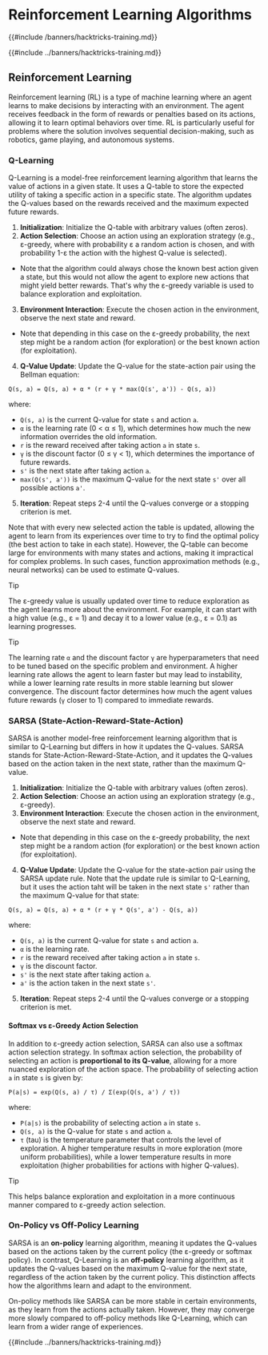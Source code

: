 # Reinforcement Learning Algorithms
{{#include /banners/hacktricks-training.md}}


{{#include ../banners/hacktricks-training.md}}

## Reinforcement Learning

Reinforcement learning (RL) is a type of machine learning where an agent learns to make decisions by interacting with an environment. The agent receives feedback in the form of rewards or penalties based on its actions, allowing it to learn optimal behaviors over time. RL is particularly useful for problems where the solution involves sequential decision-making, such as robotics, game playing, and autonomous systems.

### Q-Learning

Q-Learning is a model-free reinforcement learning algorithm that learns the value of actions in a given state. It uses a Q-table to store the expected utility of taking a specific action in a specific state. The algorithm updates the Q-values based on the rewards received and the maximum expected future rewards.
1. **Initialization**: Initialize the Q-table with arbitrary values (often zeros).
2. **Action Selection**: Choose an action using an exploration strategy (e.g., ε-greedy, where with probability ε a random action is chosen, and with probability 1-ε the action with the highest Q-value is selected).
  - Note that the algorithm could always chose the known best action given a state, but this would not allow the agent to explore new actions that might yield better rewards. That's why the ε-greedy variable is used to balance exploration and exploitation.
3. **Environment Interaction**: Execute the chosen action in the environment, observe the next state and reward.
  - Note that depending in this case on the ε-greedy probability, the next step might be a random action (for exploration) or the best known action (for exploitation).
4. **Q-Value Update**: Update the Q-value for the state-action pair using the Bellman equation:
  ```plaintext
  Q(s, a) = Q(s, a) + α * (r + γ * max(Q(s', a')) - Q(s, a))
  ```
  where:
  - `Q(s, a)` is the current Q-value for state `s` and action `a`.
  - `α` is the learning rate (0 < α ≤ 1), which determines how much the new information overrides the old information.
  - `r` is the reward received after taking action `a` in state `s`.
  - `γ` is the discount factor (0 ≤ γ < 1), which determines the importance of future rewards.
  - `s'` is the next state after taking action `a`.
  - `max(Q(s', a'))` is the maximum Q-value for the next state `s'` over all possible actions `a'`.
5. **Iteration**: Repeat steps 2-4 until the Q-values converge or a stopping criterion is met.

Note that with every new selected action the table is updated, allowing the agent to learn from its experiences over time to try to find the optimal policy (the best action to take in each state). However, the Q-table can become large for environments with many states and actions, making it impractical for complex problems. In such cases, function approximation methods (e.g., neural networks) can be used to estimate Q-values.

> [!TIP]
> The ε-greedy value is usually updated over time to reduce exploration as the agent learns more about the environment. For example, it can start with a high value (e.g., ε = 1) and decay it to a lower value (e.g., ε = 0.1) as learning progresses.

> [!TIP]
> The learning rate `α` and the discount factor `γ` are hyperparameters that need to be tuned based on the specific problem and environment. A higher learning rate allows the agent to learn faster but may lead to instability, while a lower learning rate results in more stable learning but slower convergence. The discount factor determines how much the agent values future rewards (`γ` closer to 1) compared to immediate rewards.

### SARSA (State-Action-Reward-State-Action)

SARSA is another model-free reinforcement learning algorithm that is similar to Q-Learning but differs in how it updates the Q-values. SARSA stands for State-Action-Reward-State-Action, and it updates the Q-values based on the action taken in the next state, rather than the maximum Q-value.
1. **Initialization**: Initialize the Q-table with arbitrary values (often zeros).
2. **Action Selection**: Choose an action using an exploration strategy (e.g., ε-greedy).
3. **Environment Interaction**: Execute the chosen action in the environment, observe the next state and reward.
  - Note that depending in this case on the ε-greedy probability, the next step might be a random action (for exploration) or the best known action (for exploitation).
4. **Q-Value Update**: Update the Q-value for the state-action pair using the SARSA update rule. Note that the update rule is similar to Q-Learning, but it uses the action taht will be taken in the next state `s'` rather than the maximum Q-value for that state:
  ```plaintext
  Q(s, a) = Q(s, a) + α * (r + γ * Q(s', a') - Q(s, a))
  ```
  where:
  - `Q(s, a)` is the current Q-value for state `s` and action `a`.
  - `α` is the learning rate.
  - `r` is the reward received after taking action `a` in state `s`.
  - `γ` is the discount factor.
  - `s'` is the next state after taking action `a`.
  - `a'` is the action taken in the next state `s'`.
5. **Iteration**: Repeat steps 2-4 until the Q-values converge or a stopping criterion is met.

#### Softmax vs ε-Greedy Action Selection

In addition to ε-greedy action selection, SARSA can also use a softmax action selection strategy. In softmax action selection, the probability of selecting an action is **proportional to its Q-value**, allowing for a more nuanced exploration of the action space. The probability of selecting action `a` in state `s` is given by:

```plaintext
P(a|s) = exp(Q(s, a) / τ) / Σ(exp(Q(s, a') / τ))
```
where:
- `P(a|s)` is the probability of selecting action `a` in state `s`.
- `Q(s, a)` is the Q-value for state `s` and action `a`.
- `τ` (tau) is the temperature parameter that controls the level of exploration. A higher temperature results in more exploration (more uniform probabilities), while a lower temperature results in more exploitation (higher probabilities for actions with higher Q-values).

> [!TIP]
> This helps balance exploration and exploitation in a more continuous manner compared to ε-greedy action selection.

### On-Policy vs Off-Policy Learning

SARSA is an **on-policy** learning algorithm, meaning it updates the Q-values based on the actions taken by the current policy (the ε-greedy or softmax policy). In contrast, Q-Learning is an **off-policy** learning algorithm, as it updates the Q-values based on the maximum Q-value for the next state, regardless of the action taken by the current policy. This distinction affects how the algorithms learn and adapt to the environment.

On-policy methods like SARSA can be more stable in certain environments, as they learn from the actions actually taken. However, they may converge more slowly compared to off-policy methods like Q-Learning, which can learn from a wider range of experiences.

{{#include ../banners/hacktricks-training.md}}
